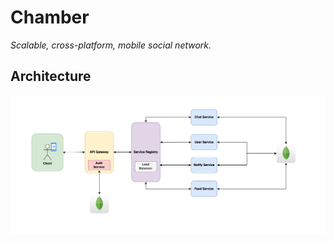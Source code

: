 # Chamber

<i>Scalable, cross-platform, mobile social network.</i>

## Architecture

![Architecture](./architecture.png)
